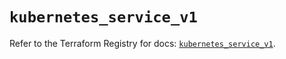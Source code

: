 # `kubernetes_service_v1`

Refer to the Terraform Registry for docs: [`kubernetes_service_v1`](https://registry.terraform.io/providers/hashicorp/kubernetes/2.35.0/docs/resources/service_v1).
